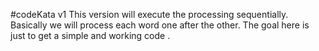 #codeKata v1
This version will execute the processing sequentially. Basically we will process each word one after the other. The goal here is just to get a simple and working code .
